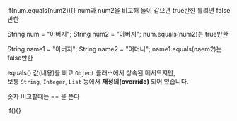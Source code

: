 
if(num.equals(num2)){}
num과 num2을 비교해 둘이 같으면 true반한
틀리면 false반한

String num = "아버지";
String num2 = "아버지"; 
num.equals(num2)는 true반한

String name1 = "아버지";
String name2 = "어머니"; 
name1.equals(naem2)는 false반한


equals() 값(내용)을 비교
`Object` 클래스에서 상속된 메서드지만,  
보통 `String`, `Integer`, `List` 등에서 **재정의(override)** 되어 있습니다.

숫자 비교할때는 == 을 쓴다

if(){}